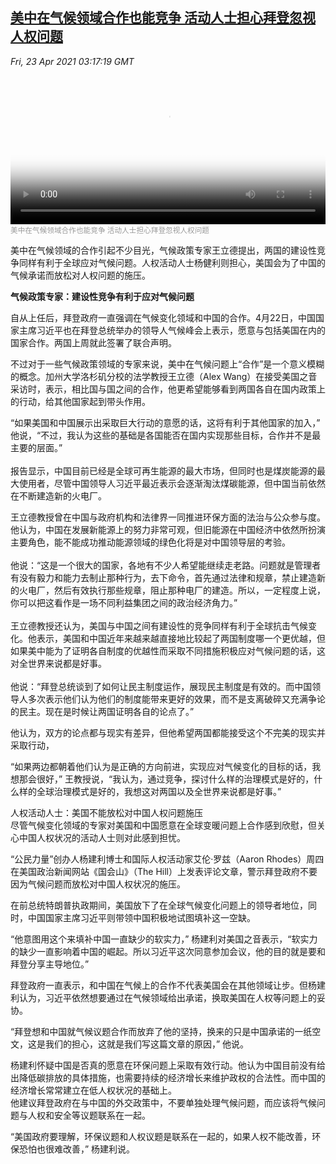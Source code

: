 <!--1619149142000-->
[美中在气候领域合作也能竞争 活动人士担心拜登忽视人权问题](https://www.voachinese.com/a/us-china-climate-competition-230210422/5864078.html)
------

<div><i>Fri, 23 Apr 2021 03:17:19 GMT</i></div><video poster="https://images.weserv.nl?url=gdb.voanews.com/35bcae0e-1719-4c4e-9c35-b5eb10972004_tv_r1_s_w900.jpg" src="https://av.voanews.com/Videoroot/Pangeavideo/2021/04/3/35/35bcae0e-1719-4c4e-9c35-b5eb10972004_240p.mp4" style="width:100%" controls></video><div><small style="color: #999;">美中在气候领域合作也能竞争 活动人士担心拜登忽视人权问题</small></div><p>美中在气候领域的合作引起不少目光，气候政策专家王立德提出，两国的建设性竞争同样有利于全球应对气候问题。人权活动人士杨健利则担心，美国会为了中国的气候承诺而放松对人权问题的施压。</p><p><strong>气候政策专家：建设性竞争有利于应对气候问题</strong></p><p>自从上任后，拜登政府一直强调在气候变化领域和中国的合作。4月22日，中国国家主席习近平也在拜登总统举办的领导人气候峰会上表示，愿意与包括美国在内的国家合作。两国上周就此签署了联合声明。</p><p>不过对于一些气候政策领域的专家来说，美中在气候问题上“合作”是一个意义模糊的概念。加州大学洛杉矶分校的法学教授王立德（Alex Wang）在接受美国之音采访时，表示，相比国与国之间的合作，他更希望能够看到两国各自在国内政策上的行动，给其他国家起到带头作用。</p><p>“如果美国和中国展示出采取巨大行动的意愿的话，这将有利于其他国家的加入，” 他说，“不过，我认为这些的基础是各国能否在国内实现那些目标，合作并不是最主要的层面。”<br /><br />报告显示，中国目前已经是全球可再生能源的最大市场，但同时也是煤炭能源的最大使用者，尽管中国领导人习近平最近表示会逐渐淘汰煤碳能源，但中国当前依然在不断建造新的火电厂。</p><p>王立德教授曾在中国与政府机构和法律界一同推进环保方面的法治与公众参与度。他认为，中国在发展新能源上的努力非常可观，但旧能源在中国经济中依然所扮演主要角色，能不能成功推动能源领域的绿色化将是对中国领导层的考验。<br /><br />他说：“这是一个很大的国家，各地有不少人希望能继续走老路。问题就是管理者有没有毅力和能力去制止那种行为，去下命令，首先通过法律和规章，禁止建造新的火电厂，然后有效执行那些规章，阻止那种电厂的建造。所以，一定程度上说，你可以把这看作是一场不同利益集团之间的政治经济角力。”<br /><br />王立德教授还认为，美国与中国之间有建设性的竞争同样有利于全球抗击气候变化。他表示，美国和中国近年来越来越直接地比较起了两国制度哪一个更优越，但如果美中能为了证明各自制度的优越性而采取不同措施积极应对气候问题的话，这对全世界来说都是好事。<br /><br />他说：“拜登总统谈到了如何让民主制度运作，展现民主制度是有效的。而中国领导人多次表示他们认为他们的制度能带来更好的效果，而不是支离破碎又充满争论的民主。现在是时候让两国证明各自的论点了。”</p><p>他认为，双方的论点都与现实有差异，但他希望两国都能接受这个不完美的现实并采取行动，</p><p>“如果两边都朝着他们认为是正确的方向前进，实现应对气候变化的目标的话，我想那会很好，” 王教授说，“我认为，通过竞争，探讨什么样的治理模式是好的，什么样的全球治理模式是好的，我想这对两国以及全世界来说都是好事。”</p><p>人权活动人士：美国不能放松对中国人权问题施压<br />尽管气候变化领域的专家对美国和中国愿意在全球变暖问题上合作感到欣慰，但关心中国人权状况的活动人士则对此感到担忧。</p><p>“公民力量”创办人杨建利博士和国际人权活动家艾伦·罗兹（Aaron Rhodes）周四在美国政治新闻网站《国会山》（The Hill）上发表评论文章，警示拜登政府不要因为气候问题而放松对中国人权状况的施压。</p><p>在前总统特朗普执政期间，美国放下了在全球气候变化问题上的领导者地位，同时，中国国家主席习近平则带领中国积极地试图填补这一空缺。</p><p>“他意图用这个来填补中国一直缺少的软实力，” 杨建利对美国之音表示，“软实力的缺少一直影响着中国的崛起。所以习近平这次同意参加会议，他的目的就是要和拜登分享主导地位。”</p><p>拜登政府一直表示，和中国在气候上的合作不代表美国会在其他领域让步。但杨建利认为，习近平依然想要通过在气候领域给出承诺，换取美国在人权等问题上的妥协。</p><p>“拜登想和中国就气候议题合作而放弃了他的坚持，换来的只是中国承诺的一纸空文，这是我们的担心，这就是我们写这篇文章的原因，” 他说。</p><p>杨建利怀疑中国是否真的愿意在环保问题上采取有效行动。他认为中国目前没有给出降低碳排放的具体措施，也需要持续的经济增长来维护政权的合法性。而中国的经济增长常常建立在低人权状况的基础上。<br />他建议拜登政府在与中国的外交政策中，不要单独处理气候问题，而应该将气候问题与人权和安全等议题联系在一起。</p><p>“美国政府要理解，环保议题和人权议题是联系在一起的，如果人权不能改善，环保恐怕也很难改善，” 杨建利说。</p><p> </p>
